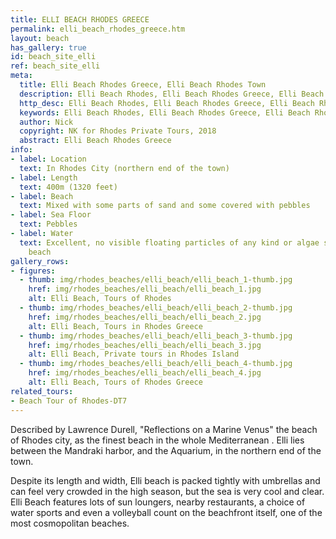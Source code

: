 ```yaml
---
title: ELLI BEACH RHODES GREECE
permalink: elli_beach_rhodes_greece.htm
layout: beach
has_gallery: true
id: beach_site_elli
ref: beach_site_elli
meta:
  title: Elli Beach Rhodes Greece, Elli Beach Rhodes Town
  description: Elli Beach Rhodes, Elli Beach Rhodes Greece, Elli Beach Rhodes Town
  http_desc: Elli Beach Rhodes, Elli Beach Rhodes Greece, Elli Beach Rhodes Town
  keywords: Elli Beach Rhodes, Elli Beach Rhodes Greece, Elli Beach Rhodes Town
  author: Nick
  copyright: NK for Rhodes Private Tours, 2018
  abstract: Elli Beach Rhodes Greece
info:
- label: Location
  text: In Rhodes City (northern end of the town)
- label: Length
  text: 400m (1320 feet)
- label: Beach
  text: Mixed with some parts of sand and some covered with pebbles
- label: Sea Floor
  text: Pebbles
- label: Water
  text: Excellent, no visible floating particles of any kind or algae settled on the
    beach
gallery_rows:
- figures:
  - thumb: img/rhodes_beaches/elli_beach/elli_beach_1-thumb.jpg
    href: img/rhodes_beaches/elli_beach/elli_beach_1.jpg
    alt: Elli Beach, Tours of Rhodes
  - thumb: img/rhodes_beaches/elli_beach/elli_beach_2-thumb.jpg
    href: img/rhodes_beaches/elli_beach/elli_beach_2.jpg
    alt: Elli Beach, Tours in Rhodes Greece
  - thumb: img/rhodes_beaches/elli_beach/elli_beach_3-thumb.jpg
    href: img/rhodes_beaches/elli_beach/elli_beach_3.jpg
    alt: Elli Beach, Private tours in Rhodes Island
  - thumb: img/rhodes_beaches/elli_beach/elli_beach_4-thumb.jpg
    href: img/rhodes_beaches/elli_beach/elli_beach_4.jpg
    alt: Elli Beach, Tours of Rhodes Greece
related_tours:
- Beach Tour of Rhodes-DT7
---
```


Described by Lawrence Durell, "Reflections on a Marine Venus" the beach of Rhodes city, as the finest beach in the whole Mediterranean . Elli lies between the Mandraki harbor, and the Aquarium, in the northern end of the town. 

Despite its length and width, Elli beach is packed tightly with umbrellas and can feel very crowded in the high season, but the sea is very cool and clear. Elli Beach features lots of sun loungers, nearby restaurants, a choice of water sports and even a volleyball count on the beachfront itself, one of the most cosmopolitan beaches.